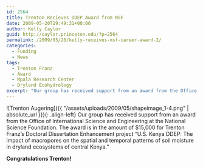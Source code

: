 ```yaml
---
id: 2564
title: Trenton Recieves DDEP Award from NSF
date: 2009-05-20T19:49:31+00:00
author: Kelly Caylor
guid: http://caylor.princeton.edu/?p=2564
permalink: /2009/05/20/kelly-receives-nsf-career-award-2/
categories:
  - Funding
  - News
tags:
  - Trenton Franz
  - Award
  - Mpala Research Center
  - Dryland Ecohydrology
excerpt: "Our group has received support from an award from the Office of International Science and Engineering at the National Science Foundation."
---
```

![Trenton Augering]({{ "/assets/uploads/2009/05/shapeimage_1-4.png" | absolute_url }}){: .align-left} Our group has received support from an award from the Office of International Science and Engineering at the National Science Foundation. The award is in the amount of $15,000 for Trenton Franz&#8217;s Doctoral Dissertation Enhancement project “U.S. Kenya DDEP: The impact of macropores on the spatial and temporal patterns of soil moisture in dryland ecosystems of central Kenya.” 

**Congratulations Trenton!**